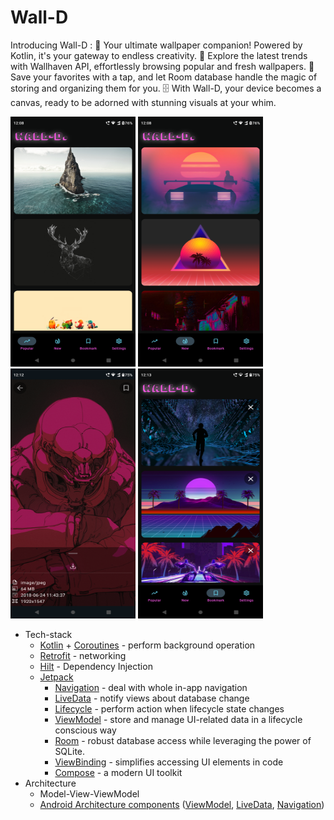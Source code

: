 ﻿
# Wall-D

Introducing Wall-D :
🌟 Your ultimate wallpaper companion! Powered by Kotlin, it's your gateway to endless creativity.
🎨 Explore the latest trends with Wallhaven API, effortlessly browsing popular and fresh wallpapers.
📸 Save your favorites with a tap, and let Room database handle the magic of storing and organizing them for you.
🗄️ With Wall-D, your device becomes a canvas, ready to be adorned with stunning visuals at your whim.

<img src="https://github.com/dirajnaik20/Wall-D/blob/main/Screenshots/scr_1.png" width="200" height="400"> <img src="https://github.com/dirajnaik20/Wall-D/blob/main/Screenshots/scr_2.png" width="200" height="400"> <img src="https://github.com/dirajnaik20/Wall-D/blob/main/Screenshots/scr_3.png" width="200" height="400"> <img src="https://github.com/dirajnaik20/Wall-D/blob/main/Screenshots/scr_4.png" width="200" height="400"> 

* Tech-stack
    * [Kotlin](https://kotlinlang.org/) + [Coroutines](https://kotlinlang.org/docs/reference/coroutines-overview.html) - perform background operation
    * [Retrofit](https://square.github.io/retrofit/) - networking
    * [Hilt](https://github.com/google/dagger) - Dependency Injection
    * [Jetpack](https://developer.android.com/jetpack)
        * [Navigation](https://developer.android.com/topic/libraries/architecture/navigation/) - deal with whole in-app navigation
        * [LiveData](https://developer.android.com/topic/libraries/architecture/livedata) - notify views about database change
        * [Lifecycle](https://developer.android.com/topic/libraries/architecture/lifecycle) - perform action when lifecycle state changes
        * [ViewModel](https://developer.android.com/topic/libraries/architecture/viewmodel) - store and manage UI-related data in a lifecycle conscious way
        * [Room](https://developer.android.com/jetpack/androidx/releases/room) -  robust database access while leveraging the power of SQLite.
        * [ViewBinding](https://developer.android.com/topic/libraries/view-binding) - simplifies accessing UI elements in code
        * [Compose]() - a modern UI toolkit
* Architecture
    * Model-View-ViewModel
    * [Android Architecture components](https://developer.android.com/topic/libraries/architecture) ([ViewModel](https://developer.android.com/topic/libraries/architecture/viewmodel), [LiveData](https://developer.android.com/topic/libraries/architecture/livedata), [Navigation](https://developer.android.com/jetpack/androidx/releases/navigation))
